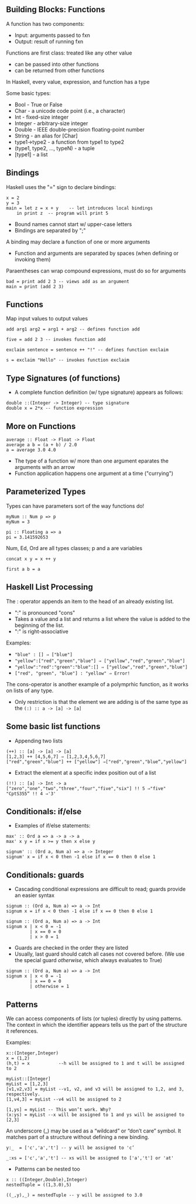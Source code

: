 ## Building Blocks: Functions

A function has two components:
- Input: arguments passed to fxn
- Output: result of running fxn

Functions are first class: treated like any other value
- can be passed into other functions
- can be returned from other functions

In Haskell, every value, expression, and function has a type

Some basic types:
- Bool - True or False
- Char - a unicode code point (i.e., a character)
- Int - fixed-size integer
- Integer - arbitrary-size integer
- Double - IEEE double-precision floating-point number
- String - an alias for [Char]
- type1->type2 - a function from type1 to type2
- (type1, type2, ..., typeN) - a tuple
- [type1] - a list

## Bindings
Haskell uses the "=" sign to declare bindings:
```
x = 2
y = 3
main = let z = x + y    -- let introduces local bindings
    in print z  -- program will print 5
```
- Bound names cannot start w/ upper-case letters
- Bindings are separated by ";"

A binding may declare a function of one or more arguments
- Function and arguments are separated by spaces (when defining or invoking them)

Paraentheses can wrap compound expressions, must do so for arguments
```
bad = print add 2 3 -- views add as an argument
main = print (add 2 3)
```

## Functions
Map input values to output values
```
add arg1 arg2 = arg1 + arg2 -- defines function add

five = add 2 3 -- invokes function add

exclaim sentence = sentence ++ "!" -- defines function exclaim

s = exclaim "Hello" -- invokes function exclaim
```

## Type Signatures (of functions)
- A complete function definition (w/ type signature) appears as follows:
```
double ::(Integer -> Integer) -- type signature
double x = 2*x -- function expression
```

## More on Functions
```
average :: Float -> Float -> Float
average a b = (a + b) / 2.0
a = average 3.0 4.0
```
- The type of a function w/ more than one argument eparates the arguments with an arrow
- Function application happens one argument at a time ("currying")

## Parameterized Types
Types can have parameters sort of the way functions do!
```
myNum :: Num p => p
myNum = 3
```
```
pi :: Floating a => a
pi = 3.141592653
```
Num, Ed, Ord are all types classes; p and a are variables
```
concat x y = x ++ y
```
```
first a b = a
```

## Haskell List Processing
The : operator appends an item to the head of an already existing list.
- ":" is pronounced "cons"
- Takes a value and a list and returns a list where the value is added to the beginning of the list.
- ":" is right-associative

Examples:
- `"blue" : [] ⇒ ["blue"]`
- `"yellow":["red","green","blue"] ⇒ ["yellow","red","green","blue"]`
- `"yellow":"red":"green":"blue":[] ⇒ ["yellow","red","green","blue"]`
- `["red", "green", "blue"] : "yellow" ⇒ Error!`

The cons-operator is another example of a polymprhic function, as it works on lists of any type.
- Only restriction is that the element we are adding is of the same type as the
`(:) :: a -> [a] -> [a]`

## Some basic list functions
- Appending two lists
```
(++) :: [a] -> [a] -> [a]
[1,2,3] ++ [4,5,6,7] ⇒ [1,2,3,4,5,6,7]
["red","green","blue"] ++ ["yellow"] ⇒["red","green","blue“,"yellow"]
```

- Extract the element at a specific index position out of a list
```
(!!) :: [a] -> Int -> a
["zero","one","two","three","four","five","six"] !! 5 ⇒"five"
"CptS355“ !! 4 ⇒'3'
```

## Conditionals: if/else
- Examples of if/else statements:
```
max' :: Ord a => a -> a -> a
max' x y = if x >= y then x else y
```
```
signum' :: (Ord a, Num a) => a -> Integer
signum' x = if x < 0 then -1 else if x == 0 then 0 else 1
```

## Conditionals: guards
- Cascading conditional expressions are difficult to read; guards provide an easier syntax
```
signum :: (Ord a, Num a) => a -> Int
signum x = if x < 0 then -1 else if x == 0 then 0 else 1
```
```
signum :: (Ord a, Num a) => a -> Int
signum x | x < 0 = -1
         | x == 0 = 0
         | x > 0 = 1
```
- Guards are checked in the order they are listed
- Usually, last guard should catch all cases not covered before.
(We use the special guard _otherwise_, which always evaluates to True)
```
signum :: (Ord a, Num a) => a -> Int
signum x | x < 0 = -1
         | x == 0 = 0
         | otherwise = 1
```

## Patterns
We can access components of lists (or tuples) directly by using patterns. The context in which the identifier appears tells us the part of the structure it references.

Examples:
```
x::(Integer,Integer)
x = (1,2)
(h,t) = x           --h will be assigned to 1 and t will be assigned to 2

myList::[Integer]
myList = [1,2,3]
[v1,v2,v3] = myList --v1, v2, and v3 will be assigned to 1,2, and 3, respectively. 
[1,v4,3] = myList --v4 will be assigned to 2

[1,ys] = myList -- This won’t work. Why? 
(x:ys) = myList --x will be assigned to 1 and ys will be assigned to [2,3]
```

An underscore (_) may be used as a “wildcard” or “don’t care” 
symbol. It matches part of a structure without defining a new 
binding. 
```
y:_  = ['c','a','t'] -- y will be assigned to 'c’

_:xs = ['c','a','t'] -- xs will be assigned to ['a','t'] or 'at'
```

- Patterns can be nested too
```
x :: ((Integer,Double),Integer) 
nestedTuple = ((1,3.0),5) 

((_,y),_) = nestedTuple -- y will be assigned to 3.0
```